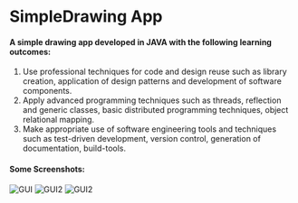 # SimpleDrawing App

#### A simple drawing app developed in JAVA with the following learning outcomes:
  1. Use professional techniques for code and design reuse such as library creation, application of design patterns
  and development of software components.
  2. Apply advanced programming techniques such as threads, reflection and generic classes, basic distributed
  programming techniques, object relational mapping.
  3. Make appropriate use of software engineering tools and techniques such as test-driven development, version
  control, generation of documentation, build-tools.
#### Some Screenshots:
![GUI](https://i.imgur.com/bfIeDUq.png)
![GUI2](https://i.imgur.com/Gfxcw8e.gif)
![GUI2](https://i.imgur.com/RVZDov9.gif)
